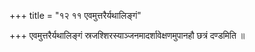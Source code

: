 +++
title = "१२ ११ एवमुत्तरैर्यथालिङ्गं"

+++
एवमुत्तरैर्यथालिङ्गं स्रजश्शिरस्याञ्जनमादर्शावेक्षणमुपानहौ छत्रं दण्डमिति ॥

